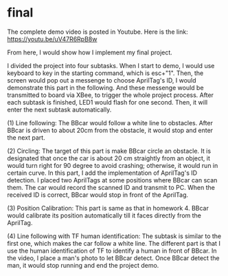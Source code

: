 # final
The complete demo video is posted in Youtube. Here is the link: https://youtu.be/uV47R6RpB8w

From here, I would show how I implement my final project.

I divided the project into four subtasks. When I start to demo, I would use keyboard to key in the starting command, which is esc+"1".
Then, the screen would pop out a messenge to choose AprilTag's ID, I would demonstrate this part in the following. And these messenge 
would be transmitted to board via XBee, to trigger the whole project process. After each subtask is finished, LED1 would flash for one 
second. Then, it will enter the next subtask automatically.

(1) Line following:
The BBcar would follow a white line to obstacles. After BBcar is driven to about 20cm from the obstacle, it would stop and enter the 
next part.

(2) Circling:
The target of this part is make BBcar circle an obstacle. It is designated that once the car is about 20 cm straightly from an object, 
it would turn right for 90 degree to avoid crashing; otherwise, it would run in certain curve. In this part, I add the implementation 
of  AprilTag's ID detection. I placed two AprilTags at some positions where BBcar can scan them. The car would record the scanned ID 
and transmit to PC. When the received ID is correct, BBcar would stop in front of the AprilTag.

(3) Position Calibration:
This part is same as that in homework 4. BBcar would calibrate its position automatically till it faces directly from the AprilTag.

(4) Line following with TF human identification:
The subtask is similar to the first one, which makes the car follow a white line. The different part is that I use the human 
identification of TF to identify a human in front of BBcar. In the video, I place a man's photo to let BBcar detect. Once BBcar detect 
the man, it would stop running and end the project demo.
